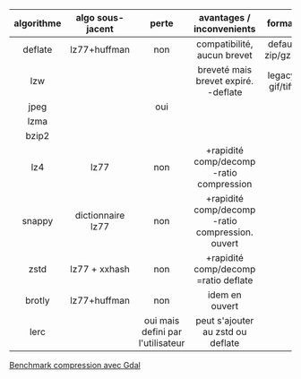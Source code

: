 | algorithme | algo sous-jacent | perte | avantages / inconvenients                      |format         |
|:----------:|:----------------:|:-----:|:----------------------------------------------:|:-------------:|
|deflate     |lz77+huffman      |non    |compatibilité, aucun brevet                     |defaut zip/gzip|
|lzw         |                  |       |breveté mais brevet expiré. -deflate            |legacy gif/tiff|
|jpeg        |                  |oui    |                                                |               |
|lzma        |                  |       |                                                |               |
|bzip2       |                  |       |                                                |               |
|lz4         |lz77              |non    |+rapidité comp/decomp -ratio compression        |               |
|snappy      |dictionnaire lz77 |non    |+rapidité comp/decomp -ratio compression. ouvert|               |
|zstd        |lz77 + xxhash     |non    |+rapidité comp/decomp =ratio deflate            |               |
|brotly      |lz77+huffman      |non    |idem en ouvert                                  |               |
|lerc        |                  |oui mais defini par l'utilisateur|peut s'ajouter au zstd ou deflate|               |

[Benchmark compression avec Gdal](https://kokoalberti.com/articles/geotiff-compression-optimization-guide)
